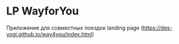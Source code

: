 # LP WayforYou
Приложение для совместных поездок landing page
(https://des-yogi.github.io/way4you/index.html)
